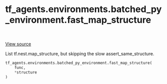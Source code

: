 <div itemscope itemtype="http://developers.google.com/ReferenceObject">
<meta itemprop="name" content="tf_agents.environments.batched_py_environment.fast_map_structure" />
<meta itemprop="path" content="Stable" />
</div>

# tf_agents.environments.batched_py_environment.fast_map_structure

<table class="tfo-notebook-buttons tfo-api" align="left">
</table>

<a target="_blank" href="https://github.com/tensorflow/agents/tree/master/tf_agents/environments/batched_py_environment.py">View
source</a>

List tf.nest.map_structure, but skipping the slow assert_same_structure.

``` python
tf_agents.environments.batched_py_environment.fast_map_structure(
    func,
    *structure
)
```



<!-- Placeholder for "Used in" -->
